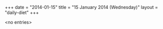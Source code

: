 +++
date = "2014-01-15"
title = "15 January 2014 (Wednesday)"
layout = "daily-diet"
+++


\<no entries\>
